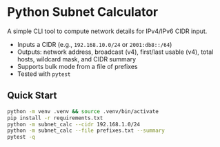 
# Python Subnet Calculator

A simple CLI tool to compute network details for IPv4/IPv6 CIDR input.
- Inputs a CIDR (e.g., `192.168.10.0/24` or `2001:db8::/64`)
- Outputs: network address, broadcast (v4), first/last usable (v4), total hosts, wildcard mask, and CIDR summary
- Supports bulk mode from a file of prefixes
- Tested with `pytest`

## Quick Start
```bash
python -m venv .venv && source .venv/bin/activate
pip install -r requirements.txt
python -m subnet_calc --cidr 192.168.1.0/24
python -m subnet_calc --file prefixes.txt --summary
pytest -q
```
